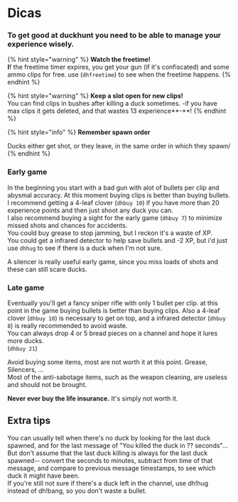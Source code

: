 # Dicas

### **To get good at duckhunt you need to be able to manage your experience wisely.**

{% hint style="warning" %}
**Watch the freetime!  
I**f the freetime timer expires, you get your gun \(if it's confiscated\) and some ammo clips for free. use \(`dhfreetime`\) to see when the freetime happens.
{% endhint %}

{% hint style="warning" %}
**Keep a slot open for new clips!**  
You can find clips in bushes after killing a duck sometimes. -if you have max clips it gets deleted, and that wastes 13 experience**-**!
{% endhint %}

{% hint style="info" %}
**Remember spawn order**

Ducks either get shot, or they leave, in the same order in which they spawn/
{% endhint %}

### **Early game**

In the beginning you start with a bad gun with alot of bullets per clip and abysmal accuracy. At this moment buying clips is better than buying bullets. I recommend getting a 4-leaf clover \(`dhbuy 10`\) if you have more than 20 experience points and then just shoot any duck you can.  
I also recommend buying a sight for the early game \(`dhbuy 7`\) to minimize missed shots and chances for accidents.  
You could buy grease to stop jamming, but I reckon it's a waste of XP.  
You could get a infrared detector to help save bullets and -2 XP, but i'd just use `dhhug` to see if there is a duck when I'm not sure.

A silencer is really useful early game, since you miss loads of shots and these can still scare ducks.

### **Late game**

Eventually you'll get a fancy sniper rifle with only 1 bullet per clip. at this point in the game buying bullets is better than buying clips. Also a 4-leaf clover \(`dhbuy 10`\) is necessary to get on top, and a infrared detector \(`dhbuy 8`\) is really recommended to avoid waste.  
You can always drop 4 or 5 bread pieces on a channel and hope it lures more ducks.  
\(`dhbuy 21`\)

Avoid buying some items, most are not worth it at this point. Grease, Silencers, ...  
Most of the anti-sabotage items, such as the weapon cleaning, are useless and should not be brought.

**Never ever buy the life insurance.** It's simply not worth it.

## Extra tips

You can usually tell when there's no duck by looking for the last duck spawned, and for the last message of "You killed the duck in ?? seconds"... But don't assume that the last duck killing is always for the last duck spawned-- convert the seconds to minutes, subtract from time of that message, and compare to previous message timestamps, to see which duck it might have been.  
If you're still not sure if there's a duck left in the channel, use dh!hug instead of dh!bang, so you don't waste a bullet.

